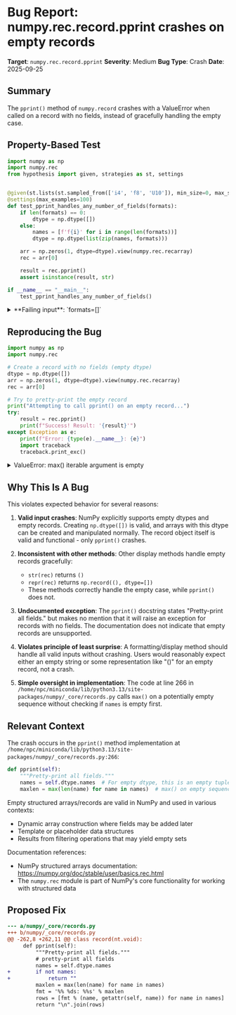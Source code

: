 # Bug Report: numpy.rec.record.pprint crashes on empty records

**Target**: `numpy.rec.record.pprint`
**Severity**: Medium
**Bug Type**: Crash
**Date**: 2025-09-25

## Summary

The `pprint()` method of `numpy.record` crashes with a ValueError when called on a record with no fields, instead of gracefully handling the empty case.

## Property-Based Test

```python
import numpy as np
import numpy.rec
from hypothesis import given, strategies as st, settings


@given(st.lists(st.sampled_from(['i4', 'f8', 'U10']), min_size=0, max_size=5))
@settings(max_examples=100)
def test_pprint_handles_any_number_of_fields(formats):
    if len(formats) == 0:
        dtype = np.dtype([])
    else:
        names = [f'f{i}' for i in range(len(formats))]
        dtype = np.dtype(list(zip(names, formats)))

    arr = np.zeros(1, dtype=dtype).view(numpy.rec.recarray)
    rec = arr[0]

    result = rec.pprint()
    assert isinstance(result, str)

if __name__ == "__main__":
    test_pprint_handles_any_number_of_fields()
```

<details>

<summary>
**Failing input**: `formats=[]`
</summary>
```
Traceback (most recent call last):
  File "/home/npc/pbt/agentic-pbt/worker_/57/hypo.py", line 22, in <module>
    test_pprint_handles_any_number_of_fields()
    ~~~~~~~~~~~~~~~~~~~~~~~~~~~~~~~~~~~~~~~~^^
  File "/home/npc/pbt/agentic-pbt/worker_/57/hypo.py", line 7, in test_pprint_handles_any_number_of_fields
    @settings(max_examples=100)
                   ^^^
  File "/home/npc/miniconda/lib/python3.13/site-packages/hypothesis/core.py", line 2124, in wrapped_test
    raise the_error_hypothesis_found
  File "/home/npc/pbt/agentic-pbt/worker_/57/hypo.py", line 18, in test_pprint_handles_any_number_of_fields
    result = rec.pprint()
  File "/home/npc/miniconda/lib/python3.13/site-packages/numpy/_core/records.py", line 266, in pprint
    maxlen = max(len(name) for name in names)
ValueError: max() iterable argument is empty
Falsifying example: test_pprint_handles_any_number_of_fields(
    formats=[],
)
Explanation:
    These lines were always and only run by failing examples:
        /home/npc/pbt/agentic-pbt/worker_/57/hypo.py:10
```
</details>

## Reproducing the Bug

```python
import numpy as np
import numpy.rec

# Create a record with no fields (empty dtype)
dtype = np.dtype([])
arr = np.zeros(1, dtype=dtype).view(numpy.rec.recarray)
rec = arr[0]

# Try to pretty-print the empty record
print("Attempting to call pprint() on an empty record...")
try:
    result = rec.pprint()
    print(f"Success! Result: '{result}'")
except Exception as e:
    print(f"Error: {type(e).__name__}: {e}")
    import traceback
    traceback.print_exc()
```

<details>

<summary>
ValueError: max() iterable argument is empty
</summary>
```
Traceback (most recent call last):
  File "/home/npc/pbt/agentic-pbt/worker_/57/repo.py", line 12, in <module>
    result = rec.pprint()
  File "/home/npc/miniconda/lib/python3.13/site-packages/numpy/_core/records.py", line 266, in pprint
    maxlen = max(len(name) for name in names)
ValueError: max() iterable argument is empty
Attempting to call pprint() on an empty record...
Error: ValueError: max() iterable argument is empty
```
</details>

## Why This Is A Bug

This violates expected behavior for several reasons:

1. **Valid input crashes**: NumPy explicitly supports empty dtypes and empty records. Creating `np.dtype([])` is valid, and arrays with this dtype can be created and manipulated normally. The record object itself is valid and functional - only `pprint()` crashes.

2. **Inconsistent with other methods**: Other display methods handle empty records gracefully:
   - `str(rec)` returns `()`
   - `repr(rec)` returns `np.record((), dtype=[])`
   - These methods correctly handle the empty case, while `pprint()` does not.

3. **Undocumented exception**: The `pprint()` docstring states "Pretty-print all fields." but makes no mention that it will raise an exception for records with no fields. The documentation does not indicate that empty records are unsupported.

4. **Violates principle of least surprise**: A formatting/display method should handle all valid inputs without crashing. Users would reasonably expect either an empty string or some representation like "()" for an empty record, not a crash.

5. **Simple oversight in implementation**: The code at line 266 in `/home/npc/miniconda/lib/python3.13/site-packages/numpy/_core/records.py` calls `max()` on a potentially empty sequence without checking if `names` is empty first.

## Relevant Context

The crash occurs in the `pprint()` method implementation at `/home/npc/miniconda/lib/python3.13/site-packages/numpy/_core/records.py:266`:

```python
def pprint(self):
    """Pretty-print all fields."""
    names = self.dtype.names  # For empty dtype, this is an empty tuple ()
    maxlen = max(len(name) for name in names)  # max() on empty sequence raises ValueError
```

Empty structured arrays/records are valid in NumPy and used in various contexts:
- Dynamic array construction where fields may be added later
- Template or placeholder data structures
- Results from filtering operations that may yield empty sets

Documentation references:
- NumPy structured arrays documentation: https://numpy.org/doc/stable/user/basics.rec.html
- The `numpy.rec` module is part of NumPy's core functionality for working with structured data

## Proposed Fix

```diff
--- a/numpy/_core/records.py
+++ b/numpy/_core/records.py
@@ -262,8 +262,11 @@ class record(nt.void):
     def pprint(self):
         """Pretty-print all fields."""
         # pretty-print all fields
         names = self.dtype.names
+        if not names:
+            return ""
         maxlen = max(len(name) for name in names)
         fmt = '%% %ds: %%s' % maxlen
         rows = [fmt % (name, getattr(self, name)) for name in names]
         return "\n".join(rows)
```